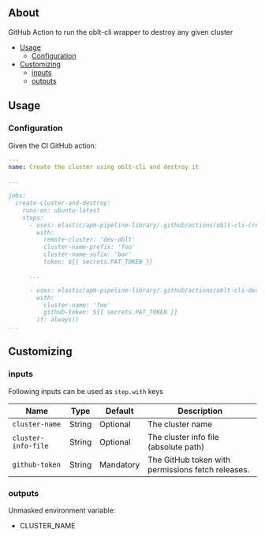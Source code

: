 ## About

GitHub Action to run the oblt-cli wrapper to destroy any given cluster

* [Usage](#usage)
  * [Configuration](#configuration)
* [Customizing](#customizing)
  * [inputs](#inputs)
  * [outputs](#outputs)

## Usage

### Configuration

Given the CI GitHub action:

```yaml
---
name: Create the cluster using oblt-cli and destroy it

...

jobs:
  create-cluster-and-destroy:
    runs-on: ubuntu-latest
    steps:
      - uses: elastic/apm-pipeline-library/.github/actions/oblt-cli-create-ccs@current
        with:
          remote-cluster: 'dev-oblt'
          cluster-name-prefix: 'foo'
          cluster-name-sufix: 'bar'
          token: ${{ secrets.PAT_TOKEN }}

      ...

      - uses: elastic/apm-pipeline-library/.github/actions/oblt-cli-destroy-cluster@current
        with:
          cluster-name: 'foo'
          github-token: ${{ secrets.PAT_TOKEN }}
        if: always()
...
```

## Customizing

### inputs

Following inputs can be used as `step.with` keys

| Name                        | Type    | Default                     | Description                                       |
|-----------------------------|---------|-----------------------------|-------------------------------------------------- |
| `cluster-name `             | String  | Optional                    | The cluster name                                  |
| `cluster-info-file `        | String  | Optional                    | The cluster info file (absolute path)             |
| `github-token`              | String  | Mandatory                   | The GitHub token with permissions fetch releases. |

### outputs

Unmasked environment variable:

* CLUSTER_NAME
